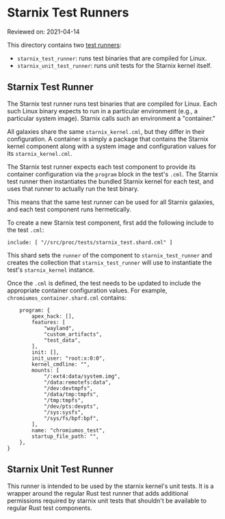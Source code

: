 # Starnix Test Runners

Reviewed on: 2021-04-14

This directory contains two [test runners][test-runner]:

  * `starnix_test_runner`: runs test binaries that are compiled for Linux.
  * `starnix_unit_test_runner`: runs unit tests for the Starnix kernel itself.

## Starnix Test Runner

The Starnix test runner runs test binaries that are compiled for Linux. Each
such Linux binary expects to run in a particular environment (e.g., a particular
system image). Starnix calls such an environment a "container."

All galaxies share the same `starnix_kernel.cml`, but they differ in their
configuration. A container is simply a package that contains the Starnix kernel
component along with a system image and configuration values for its
`starnix_kernel.cml`.

The Starnix test runner expects each test component to provide its container
configuration via the `program` block in the test's `.cml`.  The Starnix test
runner then instantiates the bundled Starnix kernel for each test, and uses
that runner to actually run the test binary.

This means that the same test runner can be used for all Starnix galaxies, and
each test component runs hermetically.

To create a new Starnix test component, first add the following include to the
test `.cml`:

```
include: [ "//src/proc/tests/starnix_test.shard.cml" ]
```

This shard sets the `runner` of the component to `starnix_test_runner` and
creates the collection that `starnix_test_runner` will use to instantiate the
test's `starnix_kernel` instance.

Once the `.cml` is defined, the test needs to be updated to include the
appropriate container configuration values. For example,
`chromiumos_container.shard.cml` contains:

```{
    program: {
        apex_hack: [],
        features: [
            "wayland",
            "custom_artifacts",
            "test_data",
        ],
        init: [],
        init_user: "root:x:0:0",
        kernel_cmdline: "",
        mounts: [
            "/:ext4:data/system.img",
            "/data:remotefs:data",
            "/dev:devtmpfs",
            "/data/tmp:tmpfs",
            "/tmp:tmpfs",
            "/dev/pts:devpts",
            "/sys:sysfs",
            "/sys/fs/bpf:bpf",
        ],
        name: "chromiumos_test",
        startup_file_path: "",
    },
}
```

## Starnix Unit Test Runner

This runner is intended to be used by the starnix kernel's unit tests. It is a
wrapper around the regular Rust test runner that adds additional permissions
required by starnix unit tests that shouldn't be available to regular Rust test
components.

[test-runner]: ../README.md
[bionic]: https://android.googlesource.com/platform/bionic/
